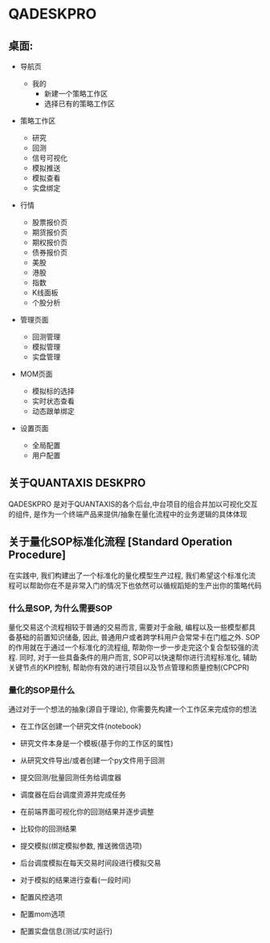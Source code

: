 # QADESKPRO

## 桌面:

- 导航页
  - 我的
    - 新建一个策略工作区
    - 选择已有的策略工作区
  
- 策略工作区
  - 研究
  - 回测
  - 信号可视化
  - 模拟推送
  - 模拟查看
  - 实盘绑定

- 行情
  - 股票报价页
  - 期货报价页
  - 期权报价页
  - 债券报价页
  - 美股
  - 港股
  - 指数
  - K线面板
  - 个股分析

- 管理页面
  - 回测管理
  - 模拟管理
  - 实盘管理

- MOM页面
  - 模拟标的选择
  - 实时状态查看
  - 动态跟单绑定
  
- 设置页面
  - 全局配置
  - 用户配置

## 关于QUANTAXIS DESKPRO

QADESKPRO 是对于QUANTAXIS的各个后台,中台项目的组合并加以可视化交互的组件, 是作为一个终端产品来提供/抽象在量化流程中的业务逻辑的具体体现


## 关于量化SOP标准化流程 [Standard Operation Procedure]

在实践中, 我们构建出了一个标准化的量化模型生产过程, 我们希望这个标准化流程可以帮助你在不是非常入门的情况下也依然可以循规蹈矩的生产出你的策略代码


### 什么是SOP, 为什么需要SOP

量化交易这个流程相较于普通的交易而言, 需要对于金融, 编程以及一些模型都具备基础的前置知识储备, 因此, 普通用户或者跨学科用户会常常卡在门槛之外. SOP的作用就在于通过一个标准化的流程组, 帮助你一步一步走完这个复合型较强的流程. 同时, 对于一些具备条件的用户而言, SOP可以快速帮你进行流程标准化, 辅助关键节点的KPI控制, 帮助你有效的进行项目以及节点管理和质量控制(CPCPR)


### 量化的SOP是什么

通过对于一个想法的抽象(源自于理论), 你需要先构建一个工作区来完成你的想法


- 在工作区创建一个研究文件(notebook)
- 研究文件本身是一个模板(基于你的工作区的属性)
- 从研究文件导出/或者创建一个py文件用于回测

- 提交回测/批量回测任务给调度器
- 调度器在后台调度资源并完成任务
- 在前端界面可视化你的回测结果并逐步调整

- 比较你的回测结果

- 提交模拟(绑定模拟参数, 推送微信选项)
- 后台调度模拟在每天交易时间段进行模拟交易
- 对于模拟的结果进行查看(一段时间)

- 配置风控选项
- 配置mom选项

- 配置实盘信息(测试/实时运行)
